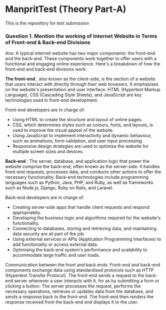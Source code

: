 # ManpritTest (Theory Part-A)
This is the repository for test submission

###  Question 1. Mention the working of Internet Website in Terms of Front-end & Back-end Divisions
Ans: A typical internet website has two major components: the front-end and the back-end. These components work together to offer users with a functional and engaging online experience. Here's a breakdown of how the front-end and back-end divisions work:

**The front-end** , also known as the client-side, is the section of a website that users interact with directly through their web browsers. It emphasises on the website's presentation and user interface. HTML (Hypertext Markup Language), CSS (Cascading Style Sheets), and JavaScript are key technologies used in front-end development.

Front-end developers are in charge of:

* Using HTML to create the structure and layout of online pages.
* CSS, which determines styles such as colours, fonts, and layouts, is used to improve the visual appeal of the website.
* Using JavaScript to implement interactivity and dynamic behaviour, such as animations, form validation, and user input processing.
* Responsive design strategies are used to optimise the website for multiple screen sizes and devices.

**Back-end** :
The server, database, and application logic that power the website comprise the back-end, often known as the server-side. It handles front-end requests, processes data, and conducts other actions to offer the necessary functionality. Back-end technologies include programming languages such as Python, Java, PHP, and Ruby, as well as frameworks such as Node.js, Django, Ruby on Rails, and Laravel.

Back-end developers are in charge of:
* Creating server-side apps that handle client requests and respond appropriately.
* Developing the business logic and algorithms required for the website's functionality.
* Connecting to databases, storing and retrieving data, and maintaining data security are all part of the job.
* Using external services or APIs (Application Programming Interfaces) to add functionality or access external data.
* Optimising the back-end system's performance and scalability to accommodate large traffic and user loads.

Communication between the front and back ends:
Front-end and back-end components exchange data using standardised protocols such as HTTP (Hypertext Transfer Protocol). The front-end sends a request to the back-end server whenever a user interacts with it, for as by submitting a form or clicking a button. The server processes the request, performs the necessary operations, retrieves or updates data from the database, and sends a response back to the front-end. The front-end then renders the response received from the back-end and displays it to the user.

